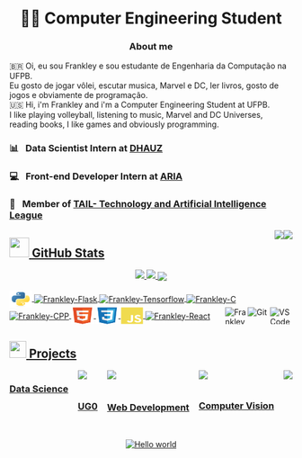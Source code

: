 <h1 align="center">
👨‍💻 Computer Engineering Student 
</h1>

<h3 align="center"> About me </h3>

 🇧🇷 Oi, eu sou Frankley e sou estudante de Engenharia da Computação na UFPB.
<br/>Eu gosto de jogar vôlei, escutar musica, Marvel e DC, ler livros, gosto de jogos e obviamente de programação.
<br/> 🇺🇸 Hi, i'm Frankley and i'm a Computer Engineering Student at UFPB.
<br/> I like playing volleyball, listening to music, Marvel and DC Universes, reading books, I like games and obviously programming.

### 📊⠀Data Scientist Intern at [DHAUZ](https://dhauz.com/)
### 💻⠀Front-end Developer Intern at [ARIA](https://aria.ci.ufpb.br/)
### 🐋⠀Member of [TAIL- Technology and Artificial Intelligence League](https://github.com/TailUFPB)



<div style="display: inline_block">
<a href="https://www.instagram.com/frankley.kaiky/"><img align="right" height="20" src="https://github.com/anirudhbelwadi/anirudhbelwadi/blob/master/images/insta.png">
<a href="https://www.linkedin.com/in/franky03/"><img align="right" height="20" src="https://github.com/anirudhbelwadi/anirudhbelwadi/blob/master/images/linkedin.png"> 
</div>


##
## <img src="https://media.giphy.com/media/NTFD2nIyFU1EfUutt0/giphy.gif" width="35px" height="35px"> GitHub Stats

<div align="center">
  <a href="https://github.com/Franky03">
  <img height="160em" src="https://github-readme-stats.vercel.app/api?username=franky03&show_icons=true&theme=codeSTACKr&include_all_commits=true&count_private=true"/>
  <img height="160em" src="https://github-readme-stats.vercel.app/api/top-langs/?username=Franky03&exclude_repo=PythonProjects&hide=scss,Procfile,R,Makefile,jupyter%20notebook&layout=compact&langs_count=8&theme=codeSTACKr"/>
  <img align = "center" src = "https://github-profile-trophy.vercel.app/?username=Franky03&margin-w=10&no-bg=true&no-frame=true&title=Commit,Stars,Repositories,PR,Followers&theme=juicyfresh" />
</div>
 
<div style="display: inline_block"><br>
  <img align="center" alt="Frankley-Python" height="30" width="40" src="https://raw.githubusercontent.com/devicons/devicon/master/icons/python/python-original.svg">
  <img align="center" alt="Frankley-Flask" height="30" width="40" src="https://cdn.jsdelivr.net/gh/devicons/devicon/icons/flask/flask-original.svg" />
  <img align="center" alt="Frankley-Tensorflow" height="30" width="40" src="https://cdn.jsdelivr.net/gh/devicons/devicon/icons/tensorflow/tensorflow-original.svg" />
  <img align="center" alt="Frankley-C" height="30" width="40" src="https://cdn.jsdelivr.net/gh/devicons/devicon/icons/c/c-original.svg">
  <img align="center" alt="Frankley-CPP" height="30" width="40" src="https://cdn.jsdelivr.net/gh/devicons/devicon/icons/cplusplus/cplusplus-original.svg" />
  <img align="center" alt="Frankley-HTML" height="30" width="40" src="https://raw.githubusercontent.com/devicons/devicon/master/icons/html5/html5-original.svg">
  <img align="center" alt="Frankley-CSS" height="30" width="40" src="https://raw.githubusercontent.com/devicons/devicon/master/icons/css3/css3-original.svg">
  <img align="center" alt="Frankley-Js" height="30" width="40" src="https://raw.githubusercontent.com/devicons/devicon/master/icons/javascript/javascript-plain.svg">
  <img align="center" alt="Frankley-React" height="30" width="40" src="https://cdn.jsdelivr.net/gh/devicons/devicon/icons/react/react-original.svg" />
  <img align="right" alt="VSCode" height="30" width="40" src="https://cdn.jsdelivr.net/gh/devicons/devicon/icons/vscode/vscode-original.svg" />
  <img align="right" alt="Git" height="30" width="40" src="https://cdn.jsdelivr.net/gh/devicons/devicon/icons/git/git-original.svg" />
  <img align="right" alt="Frankley-Jupyter" height="30" width="40" src="https://cdn.jsdelivr.net/gh/devicons/devicon/icons/jupyter/jupyter-original-wordmark.svg" />
</div>
  
  ##
 
 ## <img src="https://media.giphy.com/media/mpM654sL8gJumwGmAn/giphy.gif" width="30px" height="30px"> Projects
 
 <div style="display: flex; justify-content: space-between;">     
   <h3>Data Science </h3>
   <a href="https://drive.google.com/drive/folders/18vl3rKPtNf8WDUjXhGFxxcx0QdJpPgPy"><img style="display: inline-block;" height="28.5" src="https://img.shields.io/badge/Made%20with-Jupyter-orange?style=for-the-badge&logo=Jupyter">
   <h3>UG0 </h3>
   <a href="https://www.youtube.com/shorts/5RN0mQ5cIJ4"><img style="display: inline-block;" height="30" src="https://forthebadge.com/images/badges/made-with-c-plus-plus.svg">
   <h3>Web Development</h3>
   <a href="https://linktr.ee/frankyy03"><img style="display: inline-block;" height="27.5" src="https://forthebadge.com/images/badges/made-with-javascript.svg">
    <h3>Computer Vision</h3>
    <a href="https://github.com/Franky03/Computer-Vision"><img style="display: inline-block;" height="30" src="http://ForTheBadge.com/images/badges/made-with-python.svg">
 </div>
        
<br>
<p align="center">
 <img src="https://profile-counter.glitch.me/franky03/count.svg" alt="Hello world" />
</p>
 
